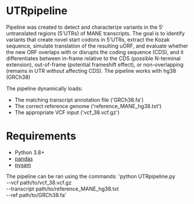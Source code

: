 # UTRpipeline

Pipeline was created to detect and characterize variants in the 5' untranslated regions (5'UTRs) of MANE transcripts.
The goal is to identify variants that create novel start codons in 5'UTRs, extract the Kozak sequence, simulate translation of the resulting uORF, and evaluate whether the new ORF overlaps with or disrupts the coding sequence (CDS), and it differentiates between in-frame relative to the CDS (possible N-terminal extension), out-of-frame (potential frameshift effect), or non-overlapping (remains in UTR without affecting CDS).
The pipeline works with hg38 (GRCh38)

The pipeline dynamically loads:
- The matching transcript annotation file ('GRCh38.fa')
- The correct reference genome ('reference_MANE_hg38.txt')
- The appropriate VCF input ('vcf_38.vcf.gz')

# Requirements

- Python 3.8+  
- [pandas](https://pandas.pydata.org/)  
- [pysam](https://pysam.readthedocs.io/)

The pipeline can be ran using the commands: 'python UTRpipeline.py \
    --vcf path/to/vcf_38.vcf.gz \
    --transcript path/to/reference_MANE_hg38.txt \
    --ref path/to/GRCh38.fa'
